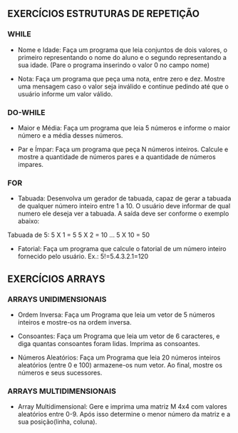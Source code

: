 ## EXERCÍCIOS ESTRUTURAS DE REPETIÇÃO

### WHILE

- Nome e Idade: Faça um programa que leia conjuntos de dois valores, o primeiro representando o nome do aluno e o segundo representando a sua idade. (Pare o programa inserindo o valor 0 no campo nome)

- Nota: Faça um programa que peça uma nota, entre zero e dez. Mostre uma mensagem caso o valor seja inválido e continue pedindo até que o usuário informe um valor válido.

### DO-WHILE

- Maior e Média: Faça um programa que leia 5 números e informe o maior número e a média desses números.

- Par e Ímpar: Faça um programa que peça N números inteiros. Calcule e mostre a quantidade de números pares e a quantidade de números impares.

### FOR

- Tabuada: Desenvolva um gerador de tabuada, capaz de gerar a tabuada de qualquer número inteiro entre 1 a 10. O usuário deve informar de qual numero ele deseja ver a tabuada. A saída deve ser conforme o exemplo abaixo:

Tabuada de 5:
5 X 1 = 5
5 X 2 = 10
...
5 X 10 = 50

- Fatorial: Faça um programa que calcule o fatorial de um número inteiro fornecido pelo usuário.
Ex.: 5!=5.4.3.2.1=120



## EXERCÍCIOS ARRAYS

### ARRAYS UNIDIMENSIONAIS

- Ordem Inversa: Faça um Programa que leia um vetor de 5 números inteiros
e mostre-os na ordem inversa.

- Consoantes: Faça um Programa que leia um vetor de 6 caracteres, e diga quantas consoantes foram lidas.
Imprima as consoantes.

- Números Aleatórios: Faça um Programa que leia 20 números inteiros aleatórios (entre 0 e 100) armazene-os num vetor.
Ao final, mostre os números e seus sucessores.

### ARRAYS MULTIDIMENSIONAIS

- Array Multidimensional: Gere e imprima uma matriz M 4x4 com valores aleatórios entre 0-9. Após isso determine o menor número da matriz e a sua posição(linha, coluna).
